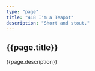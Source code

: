 ```yaml
---
type: "page"
title: "418 I'm a Teapot"
description: "Short and stout."
---
```


## {{page.title}}

{{page.description}}
